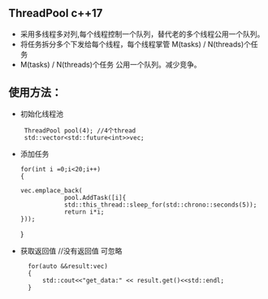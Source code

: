 ## ThreadPool  c++17
- 采用多线程多对列,每个线程控制一个队列，替代老的多个线程公用一个队列。
- 将任务拆分多个下发给每个线程，每个线程掌管 M(tasks) / N(threads)个任务
-  M(tasks) / N(threads)个任务 公用一个队列。减少竞争。
  

## 使用方法：

 - 初始化线程池
  
        ThreadPool pool(4); //4个thread
        std::vector<std::future<int>>vec;
 -  添加任务

        for(int i =0;i<20;i++)
        {

        vec.emplace_back(
                    pool.AddTask([i]{
                    std::this_thread::sleep_for(std::chrono::seconds(5));
                    return i*i;
        }));
    }

- 获取返回值 //没有返回值 可忽略

        for(auto &&result:vec)
        {
            std::cout<<"get_data:" << result.get()<<std::endl;
        }